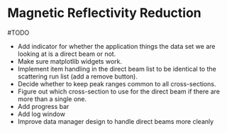 # Magnetic Reflectivity Reduction

#TODO
- Add indicator for whether the application things the data set we are looking at is a direct beam or not.
- Make sure matplotlib widgets work.
- Implement item handling in the direct beam list to be identical to the scattering run list (add a remove button).
- Decide whether to keep peak ranges common to all cross-sections.
- Figure out which cross-section to use for the direct beam if there are more than a single one.
- Add progress bar
- Add log window
- Improve data manager design to handle direct beams more cleanly